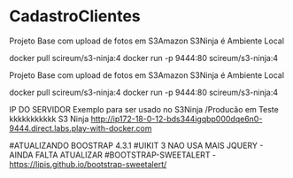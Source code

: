 # CadastroClientes
Projeto Base com upload de fotos em S3Amazon S3Ninja é Ambiente Local


docker pull scireum/s3-ninja:4
docker run -p 9444:80 scireum/s3-ninja:4


Projeto Base com upload de fotos em S3Amazon S3Ninja é Ambiente Local

docker pull scireum/s3-ninja:4 docker run -p 9444:80 scireum/s3-ninja:4

IP DO SERVIDOR Exemplo para ser usado no S3Ninja /Producão em Teste kkkkkkkkkkk S3 Ninja http://ip172-18-0-12-bds344igqbp000dqe6n0-9444.direct.labs.play-with-docker.com

#ATUALIZANDO BOOSTRAP 4.3.1 #UIKIT 3 NAO USA MAIS JQUERY - AINDA FALTA ATUALIZAR #BOOTSTRAP-SWEETALERT - https://lipis.github.io/bootstrap-sweetalert/